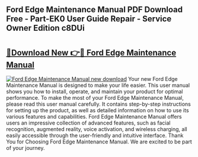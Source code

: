 ## Ford Edge Maintenance Manual PDF Download Free - Part-EK0 User Guide Repair - Service Owner Edition c8DUi

# <h2><a href="http://bc80312.oget.top/?id=Ford+Edge+Maintenance+Manual">🔗Download New 👉🔴 Ford Edge Maintenance Manual</a></h2>

[![Ford Edge Maintenance Manual new download](https://i.imgur.com/5g1atiW.png)](http://bc80312.oget.top/?id=Ford+Edge+Maintenance+Manual)
Your new Ford Edge Maintenance Manual is designed to make your life easier. This user manual shows you how to install, operate, and maintain your product for optimal performance. To make the most of your Ford Edge Maintenance Manual, please read this user manual carefully. It contains step-by-step instructions for setting up the product, as well as detailed information on how to use its various features and capabilities. Ford Edge Maintenance Manual offers users an impressive collection of advanced features, such as facial recognition, augmented reality, voice activation, and wireless charging, all easily accessible through the user-friendly and intuitive interface. Thank You for Choosing Ford Edge Maintenance Manual. We are excited to be part of your journey.
